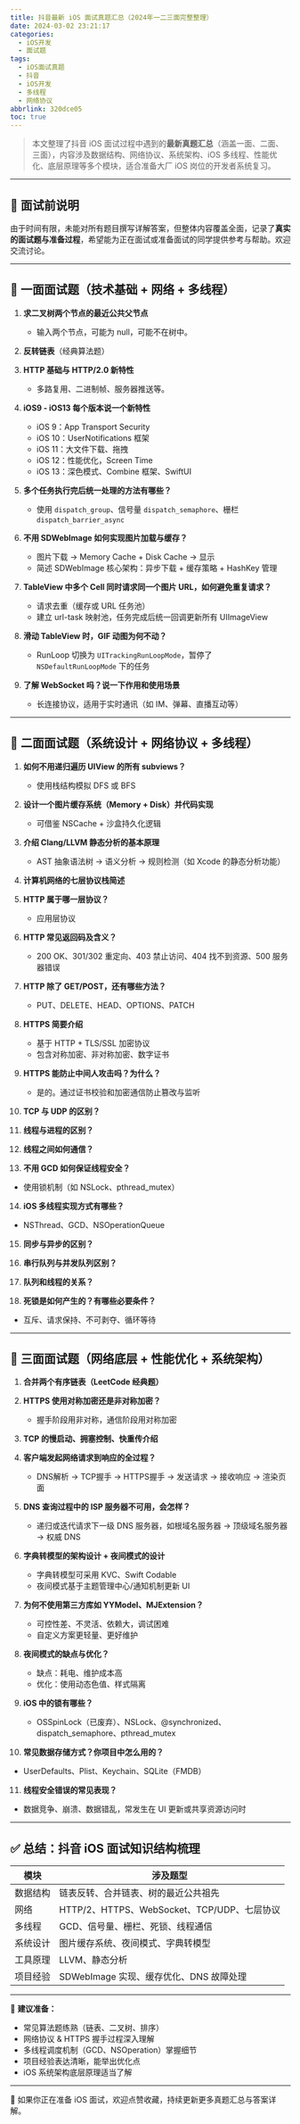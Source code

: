 ```yaml
---
title: 抖音最新 iOS 面试真题汇总（2024年一二三面完整整理）
date: 2024-03-02 23:21:17
categories:
  - iOS开发
  - 面试题
tags:
  - iOS面试真题
  - 抖音
  - iOS开发
  - 多线程
  - 网络协议
abbrlink: 320dce05
toc: true
---
```


> 本文整理了抖音 iOS 面试过程中遇到的**最新真题汇总**（涵盖一面、二面、三面），内容涉及数据结构、网络协议、系统架构、iOS 多线程、性能优化、底层原理等多个模块，适合准备大厂 iOS 岗位的开发者系统复习。

---

<!-- more -->

## 🙋 面试前说明

由于时间有限，未能对所有题目撰写详解答案，但整体内容覆盖全面，记录了**真实的面试题与准备过程**，希望能为正在面试或准备面试的同学提供参考与帮助。欢迎交流讨论。

---

## 📌 一面面试题（技术基础 + 网络 + 多线程）

1. **求二叉树两个节点的最近公共父节点**  
   - 输入两个节点，可能为 null，可能不在树中。

2. **反转链表**（经典算法题）

3. **HTTP 基础与 HTTP/2.0 新特性**  
   - 多路复用、二进制帧、服务器推送等。

4. **iOS9 - iOS13 每个版本说一个新特性**  
   - iOS 9：App Transport Security  
   - iOS 10：UserNotifications 框架  
   - iOS 11：大文件下载、拖拽  
   - iOS 12：性能优化，Screen Time  
   - iOS 13：深色模式、Combine 框架、SwiftUI

5. **多个任务执行完后统一处理的方法有哪些？**  
   - 使用 `dispatch_group`、信号量 `dispatch_semaphore`、栅栏 `dispatch_barrier_async`

6. **不用 SDWebImage 如何实现图片加载与缓存？**  
   - 图片下载 → Memory Cache + Disk Cache → 显示  
   - 简述 SDWebImage 核心架构：异步下载 + 缓存策略 + HashKey 管理

7. **TableView 中多个 Cell 同时请求同一个图片 URL，如何避免重复请求？**  
   - 请求去重（缓存或 URL 任务池）  
   - 建立 url-task 映射池，任务完成后统一回调更新所有 UIImageView

8. **滑动 TableView 时，GIF 动图为何不动？**  
   - RunLoop 切换为 `UITrackingRunLoopMode`，暂停了 `NSDefaultRunLoopMode` 下的任务

9. **了解 WebSocket 吗？说一下作用和使用场景**  
   - 长连接协议，适用于实时通讯（如 IM、弹幕、直播互动等）

---

## 📌 二面面试题（系统设计 + 网络协议 + 多线程）

1. **如何不用递归遍历 UIView 的所有 subviews？**  
   - 使用栈结构模拟 DFS 或 BFS

2. **设计一个图片缓存系统（Memory + Disk）并代码实现**  
   - 可借鉴 NSCache + 沙盒持久化逻辑

3. **介绍 Clang/LLVM 静态分析的基本原理**  
   - AST 抽象语法树 → 语义分析 → 规则检测（如 Xcode 的静态分析功能）

4. **计算机网络的七层协议栈简述**

5. **HTTP 属于哪一层协议？**  
   - 应用层协议

6. **HTTP 常见返回码及含义？**  
   - 200 OK、301/302 重定向、403 禁止访问、404 找不到资源、500 服务器错误

7. **HTTP 除了 GET/POST，还有哪些方法？**  
   - PUT、DELETE、HEAD、OPTIONS、PATCH

8. **HTTPS 简要介绍**  
   - 基于 HTTP + TLS/SSL 加密协议  
   - 包含对称加密、非对称加密、数字证书

9. **HTTPS 能防止中间人攻击吗？为什么？**  
   - 是的。通过证书校验和加密通信防止篡改与监听

10. **TCP 与 UDP 的区别？**

11. **线程与进程的区别？**

12. **线程之间如何通信？**

13. **不用 GCD 如何保证线程安全？**  
   - 使用锁机制（如 NSLock、pthread_mutex）

14. **iOS 多线程实现方式有哪些？**  
   - NSThread、GCD、NSOperationQueue

15. **同步与异步的区别？**

16. **串行队列与并发队列区别？**

17. **队列和线程的关系？**

18. **死锁是如何产生的？有哪些必要条件？**  
   - 互斥、请求保持、不可剥夺、循环等待

---

## 📌 三面面试题（网络底层 + 性能优化 + 系统架构）

1. **合并两个有序链表（LeetCode 经典题）**

2. **HTTPS 使用对称加密还是非对称加密？**  
   - 握手阶段用非对称，通信阶段用对称加密

3. **TCP 的慢启动、拥塞控制、快重传介绍**

4. **客户端发起网络请求到响应的全过程？**  
   - DNS解析 → TCP握手 → HTTPS握手 → 发送请求 → 接收响应 → 渲染页面

5. **DNS 查询过程中的 ISP 服务器不可用，会怎样？**  
   - 递归或迭代请求下一级 DNS 服务器，如根域名服务器 → 顶级域名服务器 → 权威 DNS

6. **字典转模型的架构设计 + 夜间模式的设计**  
   - 字典转模型可采用 KVC、Swift Codable  
   - 夜间模式基于主题管理中心/通知机制更新 UI

7. **为何不使用第三方库如 YYModel、MJExtension？**  
   - 可控性差、不灵活、依赖大，调试困难  
   - 自定义方案更轻量、更好维护

8. **夜间模式的缺点与优化？**  
   - 缺点：耗电、维护成本高  
   - 优化：使用动态色值、样式隔离

9. **iOS 中的锁有哪些？**  
   - OSSpinLock（已废弃）、NSLock、@synchronized、dispatch_semaphore、pthread_mutex

10. **常见数据存储方式？你项目中怎么用的？**  
   - UserDefaults、Plist、Keychain、SQLite（FMDB）

11. **线程安全错误的常见表现？**  
   - 数据竞争、崩溃、数据错乱，常发生在 UI 更新或共享资源访问时

---

## ✅ 总结：抖音 iOS 面试知识结构梳理

| 模块 | 涉及题型 |
|------|----------|
| 数据结构 | 链表反转、合并链表、树的最近公共祖先 |
| 网络 | HTTP/2、HTTPS、WebSocket、TCP/UDP、七层协议 |
| 多线程 | GCD、信号量、栅栏、死锁、线程通信 |
| 系统设计 | 图片缓存系统、夜间模式、字典转模型 |
| 工具原理 | LLVM、静态分析 |
| 项目经验 | SDWebImage 实现、缓存优化、DNS 故障处理 |

---

🧠 **建议准备：**

- 常见算法题练熟（链表、二叉树、排序）
- 网络协议 & HTTPS 握手过程深入理解
- 多线程调度机制（GCD、NSOperation）掌握细节
- 项目经验表达清晰，能举出优化点
- iOS 系统架构底层原理适当了解

---

📎 如果你正在准备 iOS 面试，欢迎点赞收藏，持续更新更多真题汇总与答案详解。

